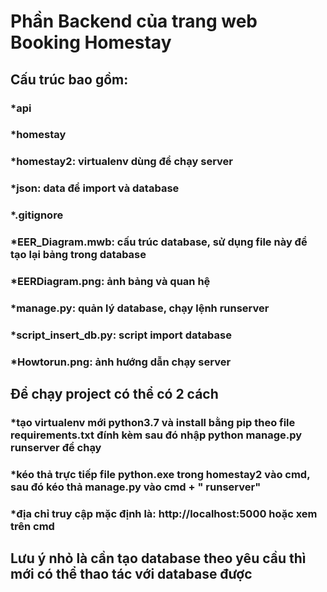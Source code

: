 # Phần Backend của trang web Booking Homestay

## Cấu trúc bao gồm:

### *api
### *homestay
### *homestay2: virtualenv dùng để chạy server
### *json: data để import và database
### *.gitignore
### *EER_Diagram.mwb: cấu trúc database, sử dụng file này để tạo lại bảng trong database
### *EERDiagram.png: ảnh bảng và quan hệ
### *manage.py: quản lý database, chạy lệnh runserver
### *script_insert_db.py: script import database
### *Howtorun.png: ảnh hướng dẫn chạy server

## Để chạy project có thể có 2 cách

### *tạo virtualenv mới python3.7 và install bằng pip theo file requirements.txt đính kèm sau đó nhập python manage.py runserver để chạy 
### *kéo thả trực tiếp file python.exe trong homestay2 vào cmd, sau đó kéo thả manage.py vào cmd + " runserver"
### *địa chỉ truy cập mặc định là: http://localhost:5000 hoặc xem trên cmd
		
## Lưu ý nhỏ là cần tạo database theo yêu cầu thì mới có thể thao tác với database được
	
